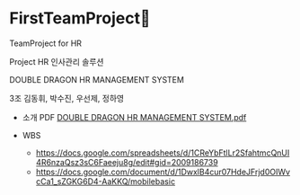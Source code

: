# FirstTeamProject💙
TeamProject for HR 

Project
HR 인사관리 솔루션

DOUBLE DRAGON
HR MANAGEMENT SYSTEM

3조 김동휘, 박수진, 우선제, 정하영
- 소개 PDF
[DOUBLE DRAGON HR MANAGEMENT SYSTEM.pdf](https://github.com/haazzero/FirstTeamProject/files/11820178/DOUBLE.DRAGON.HR.MANAGEMENT.SYSTEM.pdf)

- WBS
  - https://docs.google.com/spreadsheets/d/1CReYbFtlLr2SfahtmcQnUI4R6nzaQsz3sC6Faeeju8g/edit#gid=2009186739
  - https://docs.google.com/document/d/1DwxlB4cur07HdeJFrjd0OIWvcCa1_sZGKG6D4-AaKKQ/mobilebasic
